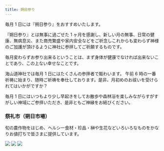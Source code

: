 ```yaml
---
title: 朔日参り
---
```


毎月 1 日には『朔日参り』をおすすめいたします。

『朔日参り』とは無事に過ごせた 1 ヶ月を感謝し、新しい月の無事、日常の健康、無病息災、また商売繁盛や家内安全などをご祈念しこれからも変わらず神様のご加護が頂けるように神社に参拝してご祈願するものです。

毎月変わらずお参り出来るということは、まず身体が健康でなければ出来ないことであり、この上ない幸せなことです。

海山道神社では毎月 1 日にはたくさんの参拝者で賑わいます。 午前 6 時の一番祈祷に始まり、随時ご祈祷を奉仕しております。是非、月初めのお祓いを受けられてはいかがですか？

毎月 1 日にはいつもより少し早起きをしてお散歩や森林浴を楽しみながらすがすがしい神域にご参拝いただき、是非ともご神縁をお結びください。

### 祭礼市（朔日市場）

旬の農作物をはじめ、ヘルシー食材・珍品・榊や生花などいろいろなものをかなりお値打ちで皆さまに提供しています。

![](/img/saireiichi-101.jpg)
![](/img/saireiichi-102.jpg)
![](/img/saireiichi-3073.jpg)
